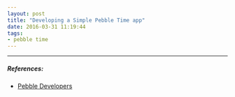 ```yaml
---
layout: post
title: "Developing a Simple Pebble Time app"
date: 2016-03-31 11:19:44
tags:
- pebble time
---
```


-----

##### **References:**

- [Pebble Developers](https://developer.pebble.com/)
